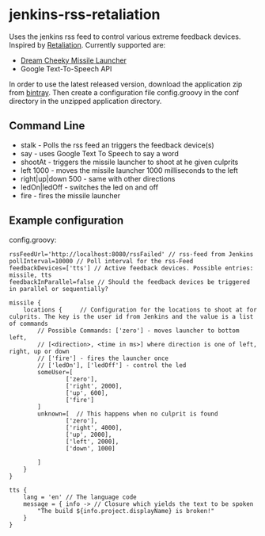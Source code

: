 jenkins-rss-retaliation
=======================

Uses the jenkins rss feed to control various extreme feedback devices. Inspired by [Retaliation](https://github.com/codedance/Retaliation).
Currently supported are:

* [Dream Cheeky Missile Launcher](http://www.dreamcheeky.com/thunder-missile-launcher)
* Google Text-To-Speech API

In order to use the latest released version, download the application zip from [bintray](https://bintray.com/wolfs/maven/jenkins-rss-retaliation). Then create a
configuration file config.groovy in the conf directory in the unzipped application directory.

Command Line
------------

* stalk - Polls the rss feed an triggers the feedback device(s)
* say <text> - uses Google Text To Speech to say a word
* shootAt <userId> - triggers the missile launcher to shoot at he given culprits
* left 1000 - moves the missile launcher 1000 milliseconds to the left
* right|up|down 500 - same with other directions
* ledOn|ledOff - switches the led on and off
* fire - fires the missile launcher

Example configuration
---------------------

config.groovy:

    rssFeedUrl='http://localhost:8080/rssFailed' // rss-feed from Jenkins
    pollInterval=10000 // Poll interval for the rss-Feed
    feedbackDevices=['tts'] // Active feedback devices. Possible entries: missile, tts
    feedbackInParallel=false // Should the feedback devices be triggered in parallel or sequentially?

    missile {
        locations {     // Configuration for the locations to shoot at for culprits. The key is the user id from Jenkins and the value is a list of commands
            // Possible Commands: ['zero'] - moves launcher to bottom left,
            // [<direction>, <time in ms>] where direction is one of left, right, up or down
            // ['fire'] - fires the launcher once
            // ['ledOn'], ['ledOff'] - control the led
            someUser=[
                    ['zero'],
                    ['right', 2000],
                    ['up', 600],
                    ['fire']
            ]
            unknown=[  // This happens when no culprit is found
                    ['zero'],
                    ['right', 4000],
                    ['up', 2000],
                    ['left', 2000],
                    ['down', 1000]

            ]
        }
    }

    tts {
        lang = 'en' // The language code
        message = { info -> // Closure which yields the text to be spoken
            "The build ${info.project.displayName} is broken!"
        }
    }

